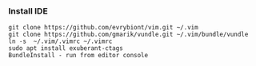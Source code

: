 ### Install IDE

    git clone https://github.com/evrybiont/vim.git ~/.vim
    git clone https://github.com/gmarik/vundle.git ~/.vim/bundle/vundle
    ln -s  ~/.vim/.vimrc ~/.vimrc
    sudo apt install exuberant-ctags
    BundleInstall - run from editor console
